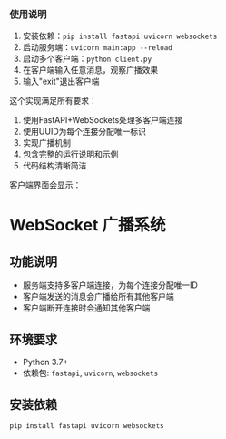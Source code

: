 
### 使用说明
1. 安装依赖：`pip install fastapi uvicorn websockets`
2. 启动服务端：`uvicorn main:app --reload` 
3. 启动多个客户端：`python client.py` 
4. 在客户端输入任意消息，观察广播效果
5. 输入"exit"退出客户端

这个实现满足所有要求：
1. 使用FastAPI+WebSockets处理多客户端连接
2. 使用UUID为每个连接分配唯一标识
3. 实现广播机制
4. 包含完整的运行说明和示例
5. 代码结构清晰简洁

客户端界面会显示：

# WebSocket 广播系统

## 功能说明
- 服务端支持多客户端连接，为每个连接分配唯一ID
- 客户端发送的消息会广播给所有其他客户端
- 客户端断开连接时会通知其他客户端

## 环境要求
- Python 3.7+
- 依赖包: `fastapi`, `uvicorn`, `websockets`

## 安装依赖
```bash
pip install fastapi uvicorn websockets